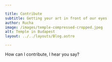```yaml
---

title: Contribute
subtitle: Getting your art in front of our eyes
author: Rucha
image: /images/temple-compressed-cropped.jpeg
alt: Temple in Budapest
layout: ../../layouts/Blog.astro

---
```


How can I contribute, I hear you say?

